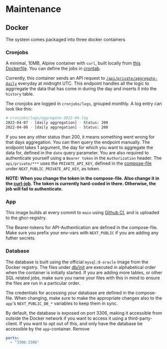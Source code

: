 # Maintenance

## Docker

The system comes packaged into three docker containers

### Cronjobs

A minimal, 10MB, Alpine container with `curl`, built locally from [this Dockerfile](/cronjobs/Dockerfile). You can define the jobs in [crontab](/cronjobs/crontab).

Currently, this container sends an API request to [`/api/private/aggregate-daily`](/src/pages/api/private/aggregate-daily.ts) everyday at midnight UTC. This endpoint handles all the logic to aggrregate the data that has come in during the day and inserts it into the `history` table.

The cronjobs are logged in `cronjobs/logs`, grouped monthly. A log entry can look like this:

```sh
# cronjobs/logs/aggregate-2022-04.log
2022-04-07 - [daily aggregation] - Status: 200
2022-04-08 - [daily aggregation] - Status: 200
```

If you see any other status than 200, it means something went wrong for that days aggregation. You can then query the endpoint manually. The endpoint takes 1 argument, the day for which you want to aggregate the data for, defined in the `date` query parameter. You are also required to authenticate yourself using a `Bearer token` in the `Authorization` header. The `api/private/***` uses the `PRIVATE_API_KEY`, defined in the [compose-file](/docker-compose.yml) under `NEXT_PUBLIC_PRIVATE_API_KEY`, as token.

**NOTE: When you change the token in the compose-file. Also change it in the [curl-job](/cronjobs/jobs/aggregate-daily.sh). The token is currently hard-coded in there. Otherwise, the job will fail to authenticate.**

### App

This image builds at every commit to `main` using [Github CI](/.github/workflows/docker.yml), and is uploaded to the ghcr-registry.

The Bearer-tokens for API-Authentication are defined in the compose-file. Make sure you prefix your env-vars with `NEXT_PUBLIC` if you are adding any futher secrets.

### Database

The database is built using the official `mysql:8-oracle` image from the Docker registry. The files under [db/init](/db/init/) are executed in alphabetical order when the container is initially started. If you are adding more tables, or other SQL related jobs, make sure you name your files with this in mind to ensure the files are run in a particular order.

The credentials for accessing your database are defined in the compose-file. When changing, make sure to make the appropriate changes also to the `app`'s `NEXT_PUBLIC_DB_*` variables to keep them in sync.

By default, the database is exposed on port 3306, making it accessible from outside the Docker network if you want to access it using a third-party-client. If you want to opt out of this, and only have the database be accessible by the `app`-container. Remove

```yml
ports:
  - "3306:3306"
```
